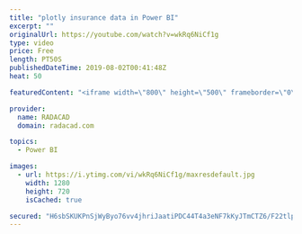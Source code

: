 ```yaml
---
title: "plotly insurance data in Power BI"
excerpt: ""
originalUrl: https://youtube.com/watch?v=wkRq6NiCf1g
type: video
price: Free
length: PT50S
publishedDateTime: 2019-08-02T00:41:48Z
heat: 50

featuredContent: "<iframe width=\"800\" height=\"500\" frameborder=\"0\" src=\"https://www.youtube.com/embed/wkRq6NiCf1g\" allow=\"accelerometer; autoplay; encrypted-media; gyroscope; picture-in-picture\" allowfullscreen></iframe>"

provider:
  name: RADACAD
  domain: radacad.com

topics:
  - Power BI

images:
  - url: https://i.ytimg.com/vi/wkRq6NiCf1g/maxresdefault.jpg
    width: 1280
    height: 720
    isCached: true

secured: "H6sbSKUKPnSjWyByo76vv4jhriJaatiPDC44T4a3eNF7kKyJTmCTZ6/F22tlpurzEUMCXiyeyx5Iwe6/kGle40SnGuUn5enSZl3xR8UJ3Ks4cHGThw/18eiJEYQFct34/vYWsglALbqdF0UTrKTndRay3JhXF/8q/Hd+UBfxTVp9K2BR21g/NAtbzQt50dHcjpphv/gfY9HkBIKZNpJfmxBfdkqJK1khWjGGhlguKRoQYjduuiLDgcL381Zx7WjFtkbLsKG3QClwrJv6uR4qnMz7GX1FQjDEJlAmecuFo9gU49JAJ/lKQe68jaTgu7qFsoO/ovTQH0wfpUNX/xsfoLbmiolS2C1rAoipjVbK11XXzKQK5DTd4/G1MCxLdqaT0VlJ4fjYfYpaa4thbiJs6iIBa94J8TuhiGw3eMqmp7k=;v70Es3ZSifAZEJ67Hq0msA=="
---
```


